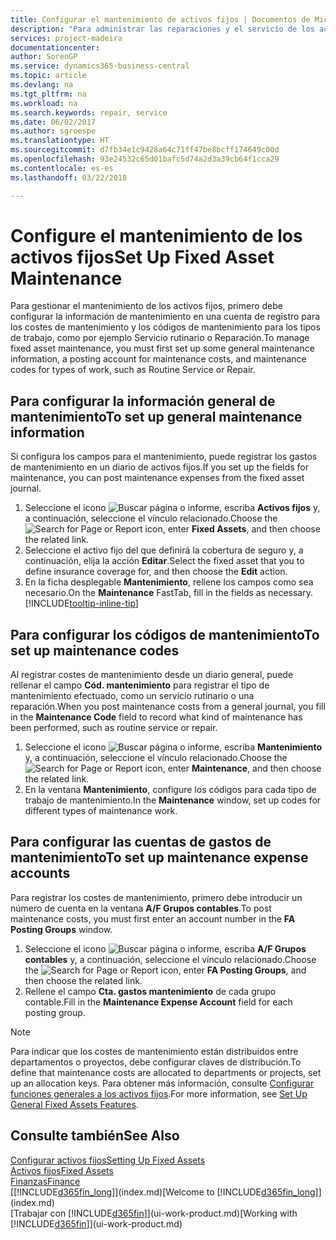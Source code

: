 ```yaml
---
title: Configurar el mantenimiento de activos fijos | Documentos de Microsoft
description: "Para administrar las reparaciones y el servicio de los activos fijos, puede especificar información de mantenimiento general, códigos para el tipo de trabajo y una cuenta de mayor para costes."
services: project-madeira
documentationcenter: 
author: SorenGP
ms.service: dynamics365-business-central
ms.topic: article
ms.devlang: na
ms.tgt_pltfrm: na
ms.workload: na
ms.search.keywords: repair, service
ms.date: 06/02/2017
ms.author: sgroespe
ms.translationtype: HT
ms.sourcegitcommit: d7fb34e1c9428a64c71ff47be8bcff174649c00d
ms.openlocfilehash: 93e24532c65d01bafc5d74a2d3a39cb64f1cca29
ms.contentlocale: es-es
ms.lasthandoff: 03/22/2018

---
```

# <a name="set-up-fixed-asset-maintenance"></a><span data-ttu-id="6f7b7-103">Configure el mantenimiento de los activos fijos</span><span class="sxs-lookup"><span data-stu-id="6f7b7-103">Set Up Fixed Asset Maintenance</span></span>
<span data-ttu-id="6f7b7-104">Para gestionar el mantenimiento de los activos fijos, primero debe configurar la información de mantenimiento en una cuenta de registro para los costes de mantenimiento y los códigos de mantenimiento para los tipos de trabajo, como por ejemplo Servicio rutinario o Reparación.</span><span class="sxs-lookup"><span data-stu-id="6f7b7-104">To manage fixed asset maintenance, you must first set up some general maintenance information, a posting account for maintenance costs, and maintenance codes for types of work, such as Routine Service or Repair.</span></span>

## <a name="to-set-up-general-maintenance-information"></a><span data-ttu-id="6f7b7-105">Para configurar la información general de mantenimiento</span><span class="sxs-lookup"><span data-stu-id="6f7b7-105">To set up general maintenance information</span></span>
<span data-ttu-id="6f7b7-106">Si configura los campos para el mantenimiento, puede registrar los gastos de mantenimiento en un diario de activos fijos.</span><span class="sxs-lookup"><span data-stu-id="6f7b7-106">If you set up the fields for maintenance, you can post maintenance expenses from the fixed asset journal.</span></span>

1. <span data-ttu-id="6f7b7-107">Seleccione el icono ![Buscar página o informe](media/ui-search/search_small.png "icono Buscar página o informe"), escriba **Activos fijos** y, a continuación, seleccione el vínculo relacionado.</span><span class="sxs-lookup"><span data-stu-id="6f7b7-107">Choose the ![Search for Page or Report](media/ui-search/search_small.png "Search for Page or Report icon") icon, enter **Fixed Assets**, and then choose the related link.</span></span>
2. <span data-ttu-id="6f7b7-108">Seleccione el activo fijo del que definirá la cobertura de seguro y, a continuación, elija la acción **Editar**.</span><span class="sxs-lookup"><span data-stu-id="6f7b7-108">Select the fixed asset that you to define insurance coverage for, and then choose the **Edit** action.</span></span>
3. <span data-ttu-id="6f7b7-109">En la ficha desplegable **Mantenimiento**, rellene los campos como sea necesario.</span><span class="sxs-lookup"><span data-stu-id="6f7b7-109">On the **Maintenance** FastTab, fill in the fields as necessary.</span></span> [!INCLUDE[tooltip-inline-tip](includes/tooltip-inline-tip_md.md)]

## <a name="to-set-up-maintenance-codes"></a><span data-ttu-id="6f7b7-110">Para configurar los códigos de mantenimiento</span><span class="sxs-lookup"><span data-stu-id="6f7b7-110">To set up maintenance codes</span></span>
<span data-ttu-id="6f7b7-111">Al registrar costes de mantenimiento desde un diario general, puede rellenar el campo **Cód. mantenimiento** para registrar el tipo de mantenimiento efectuado, como un servicio rutinario o una reparación.</span><span class="sxs-lookup"><span data-stu-id="6f7b7-111">When you post maintenance costs from a general journal, you fill in the **Maintenance Code** field to record what kind of maintenance has been performed, such as routine service or repair.</span></span>

1. <span data-ttu-id="6f7b7-112">Seleccione el icono ![Buscar página o informe](media/ui-search/search_small.png "icono Buscar página o informe"), escriba **Mantenimiento** y, a continuación, seleccione el vínculo relacionado.</span><span class="sxs-lookup"><span data-stu-id="6f7b7-112">Choose the ![Search for Page or Report](media/ui-search/search_small.png "Search for Page or Report icon") icon, enter **Maintenance**, and then choose the related link.</span></span>
2. <span data-ttu-id="6f7b7-113">En la ventana **Mantenimiento**, configure los códigos para cada tipo de trabajo de mantenimiento.</span><span class="sxs-lookup"><span data-stu-id="6f7b7-113">In the **Maintenance** window, set up codes for different types of maintenance work.</span></span>

## <a name="to-set-up-maintenance-expense-accounts"></a><span data-ttu-id="6f7b7-114">Para configurar las cuentas de gastos de mantenimiento</span><span class="sxs-lookup"><span data-stu-id="6f7b7-114">To set up maintenance expense accounts</span></span>
<span data-ttu-id="6f7b7-115">Para registrar los costes de mantenimiento, primero debe introducir un número de cuenta en la ventana **A/F Grupos contables**.</span><span class="sxs-lookup"><span data-stu-id="6f7b7-115">To post maintenance costs, you must first enter an account number in the **FA Posting Groups** window.</span></span>

1. <span data-ttu-id="6f7b7-116">Seleccione el icono ![Buscar página o informe](media/ui-search/search_small.png "icono Buscar página o informe"), escriba **A/F Grupos contables** y, a continuación, seleccione el vínculo relacionado.</span><span class="sxs-lookup"><span data-stu-id="6f7b7-116">Choose the ![Search for Page or Report](media/ui-search/search_small.png "Search for Page or Report icon") icon, enter **FA Posting Groups**, and then choose the related link.</span></span>
2. <span data-ttu-id="6f7b7-117">Rellene el campo **Cta. gastos mantenimiento** de cada grupo contable.</span><span class="sxs-lookup"><span data-stu-id="6f7b7-117">Fill in the **Maintenance Expense Account** field for each posting group.</span></span>

> [!NOTE]  
>   <span data-ttu-id="6f7b7-118">Para indicar que los costes de mantenimiento están distribuidos entre departamentos o proyectos, debe configurar claves de distribución.</span><span class="sxs-lookup"><span data-stu-id="6f7b7-118">To define that maintenance costs are allocated to departments or projects, set up an allocation keys.</span></span> <span data-ttu-id="6f7b7-119">Para obtener más información, consulte [Configurar funciones generales a los activos fijos](fa-how-setup-general.md).</span><span class="sxs-lookup"><span data-stu-id="6f7b7-119">For more information, see [Set Up General Fixed Assets Features](fa-how-setup-general.md).</span></span>

## <a name="see-also"></a><span data-ttu-id="6f7b7-120">Consulte también</span><span class="sxs-lookup"><span data-stu-id="6f7b7-120">See Also</span></span>
[<span data-ttu-id="6f7b7-121">Configurar activos fijos</span><span class="sxs-lookup"><span data-stu-id="6f7b7-121">Setting Up Fixed Assets</span></span>](fa-setup.md)  
[<span data-ttu-id="6f7b7-122">Activos fijos</span><span class="sxs-lookup"><span data-stu-id="6f7b7-122">Fixed Assets</span></span>](fa-manage.md)  
[<span data-ttu-id="6f7b7-123">Finanzas</span><span class="sxs-lookup"><span data-stu-id="6f7b7-123">Finance</span></span>](finance.md)  
<span data-ttu-id="6f7b7-124">[[!INCLUDE[d365fin_long](includes/d365fin_long_md.md)]](index.md)</span><span class="sxs-lookup"><span data-stu-id="6f7b7-124">[Welcome to [!INCLUDE[d365fin_long](includes/d365fin_long_md.md)]](index.md)</span></span>  
<span data-ttu-id="6f7b7-125">[Trabajar con [!INCLUDE[d365fin](includes/d365fin_md.md)]](ui-work-product.md)</span><span class="sxs-lookup"><span data-stu-id="6f7b7-125">[Working with [!INCLUDE[d365fin](includes/d365fin_md.md)]](ui-work-product.md)</span></span>

